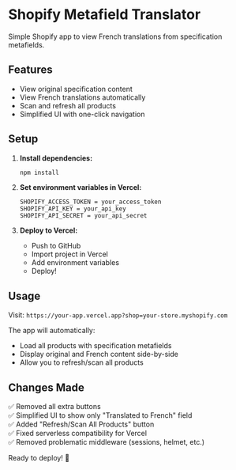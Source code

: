 # Shopify Metafield Translator

Simple Shopify app to view French translations from specification metafields.

## Features

- View original specification content
- View French translations automatically
- Scan and refresh all products
- Simplified UI with one-click navigation

## Setup

1. **Install dependencies:**
   ```bash
   npm install
   ```

2. **Set environment variables in Vercel:**
   ```
   SHOPIFY_ACCESS_TOKEN = your_access_token
   SHOPIFY_API_KEY = your_api_key  
   SHOPIFY_API_SECRET = your_api_secret
   ```

3. **Deploy to Vercel:**
   - Push to GitHub
   - Import project in Vercel
   - Add environment variables
   - Deploy!

## Usage

Visit: `https://your-app.vercel.app?shop=your-store.myshopify.com`

The app will automatically:
- Load all products with specification metafields
- Display original and French content side-by-side
- Allow you to refresh/scan all products

## Changes Made

✅ Removed all extra buttons  
✅ Simplified UI to show only "Translated to French" field  
✅ Added "Refresh/Scan All Products" button  
✅ Fixed serverless compatibility for Vercel  
✅ Removed problematic middleware (sessions, helmet, etc.)  

Ready to deploy! 🚀
